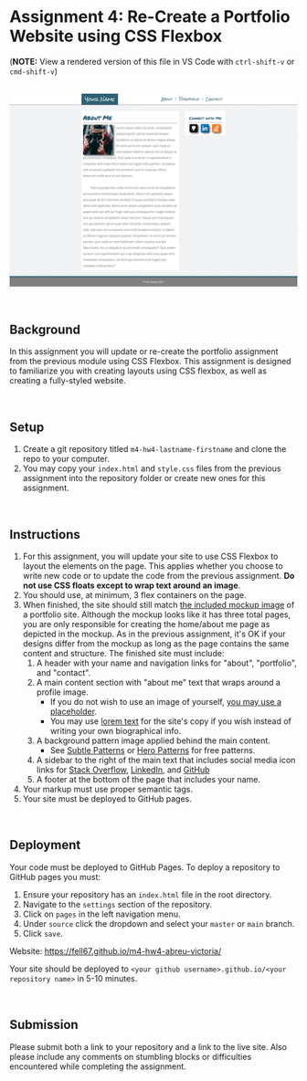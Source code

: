 # Assignment 4: Re-Create a Portfolio Website using CSS Flexbox

(**NOTE:** View a rendered version of this file in VS Code with `ctrl-shift-v` or `cmd-shift-v`)

&nbsp;
![mockup](./.github/mockup-1920.png)

&nbsp;
## Background

In this assignment you will update or re-create the portfolio assignment from the previous module using CSS Flexbox. This assignment is designed to familiarize you with creating layouts using CSS flexbox, as well as creating a fully-styled website.

&nbsp;
## Setup

1. Create a git repository titled `m4-hw4-lastname-firstname` and clone the repo to your computer. 
1. You may copy your `index.html` and `style.css` files from the previous assignment into the repository folder or create new ones for this assignment.

&nbsp;
## Instructions

1. For this assignment, you will update your site to use CSS Flexbox to layout the elements on the page. This applies whether you choose to write new code or to update the code from the previous assignment. **Do not use CSS floats except to wrap text around an image**.
1. You should use, at minimum, 3 flex containers on the page.
1. When finished, the site should still match [the included mockup image](mockup-1920.png) of a portfolio site. Although the mockup looks like it has three total pages, you are only responsible for creating the home/about me page as depicted in the mockup. As in the previous assignment, it's OK if your designs differ from the mockup as long as the page contains the same content and structure. The finished site must include:
    1. A header with your name and navigation links for "about", "portfolio", and "contact".
    1. A main content section with "about me" text that wraps around a profile image.
        * If you do not wish to use an image of yourself, [you may use a placeholder](https://pravatar.cc/).
        * You may use [lorem text](https://uhded.com/automatic-generate-lorem-vscode) for the site's copy if you wish instead of writing your own biographical info.
    1. A background pattern image applied behind the main content.
        * See [Subtle Patterns](https://www.toptal.com/designers/subtlepatterns/) or [Hero Patterns](https://www.heropatterns.com/) for free patterns.
    1. A sidebar to the right of the main text that includes social media icon links for [Stack Overflow](assets/soverflow.png), [LinkedIn](assets/linkedin.png), and [GitHub](assets/git.png)
    1. A footer at the bottom of the page that includes your name.
1. Your markup must use proper semantic tags.
1. Your site must be deployed to GitHub pages.


&nbsp;
## Deployment

Your code must be deployed to GitHub Pages. To deploy a repository to GitHub pages you must:

1. Ensure your repository has an `index.html` file in the root directory.
1. Navigate to the `settings` section of the repository.
1. Click on `pages` in the left navigation menu.
1. Under `source` click the dropdown and select your `master` or `main` branch.
1. Click `save`.

Website: https://fell67.github.io/m4-hw4-abreu-victoria/

Your site should be deployed to `<your github username>.github.io/<your repository name>` in 5-10 minutes.

&nbsp;
## Submission

Please submit both a link to your repository and a link to the live site. Also please include any comments on stumbling blocks or difficulties encountered while completing the assignment.
